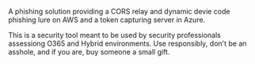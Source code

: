A phishing solution providing a CORS relay and dynamic devie code phishing lure on AWS and a token capturing server in Azure. 

This is a security tool meant to be used by security professionals assessiong O365 and Hybrid environments. Use responsibly, don't be an asshole, and if you are, buy someone a small gift.